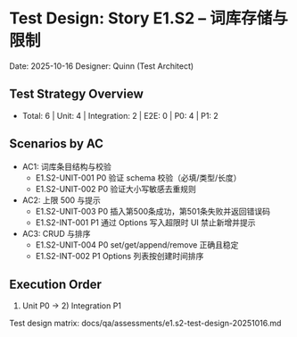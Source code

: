 # Test Design: Story E1.S2 – 词库存储与限制

Date: 2025-10-16
Designer: Quinn (Test Architect)

## Test Strategy Overview
- Total: 6 | Unit: 4 | Integration: 2 | E2E: 0 | P0: 4 | P1: 2

## Scenarios by AC
- AC1: 词库条目结构与校验
  - E1.S2-UNIT-001 P0 验证 schema 校验（必填/类型/长度）
  - E1.S2-UNIT-002 P0 验证大小写敏感去重规则
- AC2: 上限 500 与提示
  - E1.S2-UNIT-003 P0 插入第500条成功，第501条失败并返回错误码
  - E1.S2-INT-001 P1 通过 Options 写入超限时 UI 禁止新增并提示
- AC3: CRUD 与排序
  - E1.S2-UNIT-004 P0 set/get/append/remove 正确且稳定
  - E1.S2-INT-002 P1 Options 列表按创建时间排序

## Execution Order
1) Unit P0 → 2) Integration P1

Test design matrix: docs/qa/assessments/e1.s2-test-design-20251016.md
